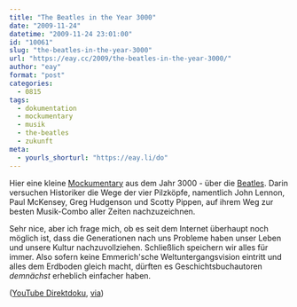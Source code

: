 ```yaml
---
title: "The Beatles in the Year 3000"
date: "2009-11-24"
datetime: "2009-11-24 23:01:00"
id: "10061"
slug: "the-beatles-in-the-year-3000"
url: "https://eay.cc/2009/the-beatles-in-the-year-3000/"
author: "eay"
format: "post"
categories:
  - 0815
tags:
  - dokumentation
  - mockumentary
  - musik
  - the-beatles
  - zukunft
meta:
  - yourls_shorturl: "https://eay.li/do"
---
```


Hier eine kleine [Mockumentary](//eay.cc/tag/mockumentary/) aus dem Jahr 3000 - über die [Beatles](//eay.cc/tag/beatles/). Darin versuchen Historiker die Wege der vier Pilzköpfe, namentlich John Lennon, Paul McKensey, Greg Hudgenson und Scotty Pippen, auf ihrem Weg zur besten Musik-Combo aller Zeiten nachzuzeichnen.

Sehr nice, aber ich frage mich, ob es seit dem Internet überhaupt noch möglich ist, dass die Generationen nach uns Probleme haben unser Leben und unsere Kultur nachzuvollziehen. Schließlich speichern wir alles für immer. Also sofern keine Emmerich'sche Weltuntergangsvision eintritt und alles dem Erdboden gleich macht, dürften es Geschichtsbuchautoren _demnächst_ erheblich einfacher haben.

 ([YouTube Direktdoku](http://www.youtube.com/watch?v=3Z2vU8M6CYI), [via](http://www.nerdcore.de/wp/2009/11/24/beatles-3000/))
